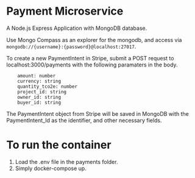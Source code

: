 # Payment Microservice

A Node.js Express Application with MongoDB database.

Use Mongo Compass as an explorer for the mongodb, and access via ```mongodb://{username}:{password}@localhost:27017```.

To create a new PaymentIntent in Stripe, submit a POST request to localhost:3000/payments with the following paramaters in the body.
```
    amount: number
	currency: string
	quantity_tco2e: number
	project_id: string
	owner_id: string
	buyer_id: string
```

The PaymentIntent object from Stripe will be saved in MongoDB with the PaymentIntent_Id as the identifier, and other necessary fields.

# To run the container
1. Load the .env file in the payments folder.
2. Simply docker-compose up.